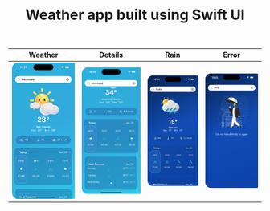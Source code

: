 <h1 align="center">
<br>
Weather app built using Swift UI
</h1>


<br>

|Weather | Details  |Rain  | Error  |
| -- | --  | --  | --  |
| ![Wea](Screenshots/one.png)| ![Pred](Screenshots/two.png)| ![Pred](Screenshots/three.png)| ![Live](Screenshots/four.png)|


